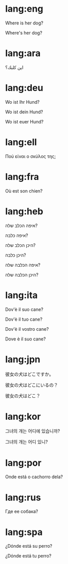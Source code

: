 # lang:eng

Where is her dog?

Where's her dog?

# lang:ara

اين كلبك؟

# lang:deu

Wo ist Ihr Hund?

Wo ist dein Hund?

Wo ist euer Hund?

# lang:ell

Πού είναι ο σκύλος της;

# lang:fra

Où est son chien?

# lang:heb

איפה הכלב שלה?

איפה כלבה?

היכן הכלב שלה?

היכן כלבה?

איפה הכלבה שלה?

היכן הכלבה שלה?

# lang:ita

Dov'è il suo cane?

Dov'è il tuo cane?

Dov'è il vostro cane?

Dove è il suo cane?

# lang:jpn

彼女の犬はどこですか。

彼女の犬はどこにいるの？

彼女の犬はどこ？

# lang:kor

그녀의 개는 어디에 있습니까?

그녀의 개는 어디 있니?

# lang:por

Onde está o cachorro dela?

# lang:rus

Где ее собака?

# lang:spa

¿Dónde está su perro?

¿Dónde está tu perro?